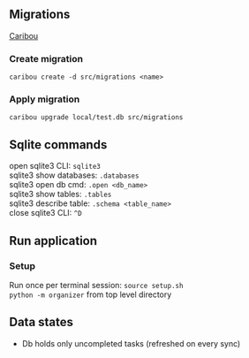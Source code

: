 ## Migrations

[Caribou](https://github.com/clutchski/caribou?tab=readme-ov-file#caribou-sqlite-migrations)

### Create migration

`caribou create -d src/migrations <name>`

### Apply migration

`caribou upgrade local/test.db src/migrations`

## Sqlite commands

open sqlite3 CLI: `sqlite3`\
sqlite3 show databases: `.databases`\
sqlite3 open db cmd: `.open <db_name>`\
sqlite3 show tables: `.tables`\
sqlite3 describe table: `.schema <table_name>`\
close sqlite3 CLI: `^D`

## Run application

### Setup

Run once per terminal session: `source setup.sh`\
`python -m organizer` from top level directory

## Data states

- Db holds only uncompleted tasks (refreshed on every sync)

